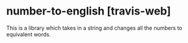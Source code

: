 # number-to-english [travis-web]
This is a library which takes in a string and changes all the numbers to equivalent words.
